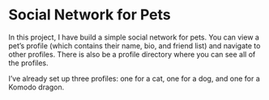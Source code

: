 # Social Network for Pets
In this project, I have build a simple social network for pets. You can view a pet’s profile (which contains their name, bio, and friend list) and navigate to other profiles. There is also be a profile directory where you can see all of the profiles.

I’ve already set up three profiles: one for a cat, one for a dog, and one for a Komodo dragon.
